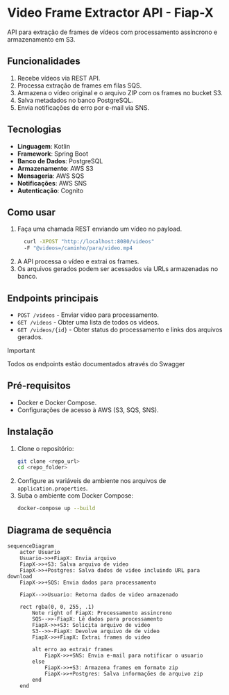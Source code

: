 # Video Frame Extractor API - Fiap-X

API para extração de frames de vídeos com processamento assíncrono e armazenamento em S3.

## Funcionalidades  
1. Recebe vídeos via REST API.  
2. Processa extração de frames em filas SQS.  
3. Armazena o vídeo original e o arquivo ZIP com os frames no bucket S3.  
4. Salva metadados no banco PostgreSQL.  
5. Envia notificações de erro por e-mail via SNS.  

## Tecnologias  
- **Linguagem**: Kotlin  
- **Framework**: Spring Boot
- **Banco de Dados**: PostgreSQL  
- **Armazenamento**: AWS S3  
- **Mensageria**: AWS SQS  
- **Notificações**: AWS SNS
- **Autenticação**: Cognito

## Como usar  
1. Faça uma chamada REST enviando um vídeo no payload.
    ```bash
      curl -XPOST "http://localhost:8080/videos"
      -F "@videos=/caminho/para/video.mp4
    ```
3. A API processa o vídeo e extrai os frames.  
4. Os arquivos gerados podem ser acessados via URLs armazenadas no banco.  

## Endpoints principais
- `POST /videos` - Enviar vídeo para processamento.
- `GET /videos` - Obter uma lista de todos os videos.
- `GET /videos/{id}` - Obter status do processamento e links dos arquivos gerados.

> [!IMPORTANT]
> Todos os endpoints estão documentados através do Swagger

## Pré-requisitos  
- Docker e Docker Compose.  
- Configurações de acesso à AWS (S3, SQS, SNS).  

## Instalação  
1. Clone o repositório:  
    ```bash
    git clone <repo_url>
    cd <repo_folder>
    ```
2. Configure as variáveis de ambiente nos arquivos de `application.properties`.
3. Suba o ambiente com Docker Compose:
    ```bash
    docker-compose up --build
    ```

## Diagrama de sequência

```mermaid
sequenceDiagram
    actor Usuario
    Usuario->>+FiapX: Envia arquivo
    FiapX->>+S3: Salva arquivo de video
    FiapX->>+Postgres: Salva dados de video incluindo URL para download
    FiapX->>+SQS: Envia dados para processamento

    FiapX-->>Usuario: Retorna dados de video armazenado

    rect rgba(0, 0, 255, .1)
        Note right of FiapX: Processamento assincrono
        SQS-->>-FiapX: Lê dados para processamento
        FiapX->>+S3: Solicita arquivo de video
        S3-->>-FiapX: Devolve arquivo de de video
        FiapX->>+FiapX: Extrai frames do video

        alt erro ao extrair frames
            FiapX->>+SNS: Envia e-mail para notificar o usuario
        else
            FiapX->>+S3: Armazena frames em formato zip
            FiapX->>+Postgres: Salva informações do arquivo zip
        end
    end
```


